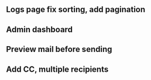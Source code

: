 ## Logs page fix sorting, add pagination
## Admin dashboard
## Preview mail before sending
## Add CC, multiple recipients